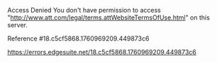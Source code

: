 Access Denied
You don't have permission to access "http://www.att.com/legal/terms.attWebsiteTermsOfUse.html" on this server.

Reference #18.c5cf5868.1760969209.449873c6

https://errors.edgesuite.net/18.c5cf5868.1760969209.449873c6
